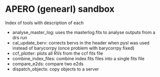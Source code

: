 # APERO (genearl) sandbox

Index of tools with description of each

- analyse_master_log: uses the masterlog.fits to analyse outputs from a drs run
- cal_update_berv: corrects bervs in the header when pysl was used instead of barycorrpy (once problem with barycorrpy fixed)
- ccf_plotter: plots all RVs from the ccf fits file
- combine_index_files: combine index.fits files into a single fits file
- compare_e2ds: compare two e2ds 
- dispatch_objects: copy objects to a server